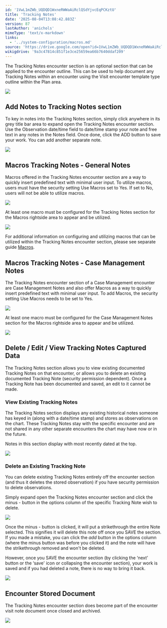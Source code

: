 ```yaml
---
id: '1VwL1mZWb_UQDQD1WxneRWWaAiRclQSdYjvcEqPCKztU'
title: 'Tracking Notes'
date: '2025-08-04T13:08:42.883Z'
version: 87
lastAuthor: 'anichols'
mimeType: 'text/x-markdown'
links:
  - '../system-configuration/macros.md'
source: 'https://drive.google.com/open?id=1VwL1mZWb_UQDQD1WxneRWWaAiRclQSdYjvcEqPCKztU'
wikigdrive: '9a3c47814c851f1e3ce25659ea66b7640ddaf209'
---
```

The Tracking Notes encounter section is an optional section that can be applied to the encounter outline.  This can be used to help document any Tracking Notes within an encounter using the Visit encounter template type outline within the Plan area.

![](../tracking-notes.assets/c87e6e8e0589a13794ac1528d97dbf9d.png)

## Add Notes to Tracking Notes section

To key in notes into the Tracking Notes section, simply click anywhere in its grey title bar area to expand open the Tracking Notes encounter section.  Use the Observation date/time field to date/time stamp your note and free text in any notes in the Notes field.  Once done, click the ADD button to save your work. You can add another separate note.

![](../tracking-notes.assets/d31c3fc099c7c7d44a0787123413f717.png)

## Macros Tracking Notes - General Notes

Macros offered in the Tracking Notes encounter section are a way to quickly insert predefined text with minimal user input. To utilize macros, users must have the security setting Use Macros set to Yes. If set to No, users will not be able to utilize macros.

![](../tracking-notes.assets/060e96c0c0458280d937b27f344752e5.png)

At least one macro must be configured for the Tracking Notes section for the Macros rightside area to appear and be utilized.

![](../tracking-notes.assets/1baf403e65cde0ad67ea0bae87be7350.png)

For additional information on configuring and utilizing macros that can be utilized within the Tracking Notes encounter section, please see separate guide [Macros](../system-configuration/macros.md#properties-of-a-macro).

## Macros Tracking Notes - Case Management Notes

The Tracking Notes encounter section of a Case Management encounter are Case Management Notes and also offer Macros as a way to quickly insert predefined text with minimal user input. To add Macros, the security setting Use Macros needs to be set to Yes.

![](../tracking-notes.assets/060e96c0c0458280d937b27f344752e5.png)

At least one macro must be configured for the Case Management Notes section for the Macros rightside area to appear and be utilized.

![](../tracking-notes.assets/343faa5d7f44c74e09273c4e4af52f5e.png)

## Delete / Edit / View Tracking Notes Captured Data

The Tracking Notes section allows you to view existing documented Tracking Notes on that encounter, or allows you to delete an existing documented Tracking Note (security permission dependent).  Once a Tracking Note has been documented and saved, an edit to it cannot be made.

### View Existing Tracking Notes

The Tracking Notes section displays any existing historical notes someone has keyed in (along with a date/time stamp) and stores as observations on the chart.  These Tracking Notes stay with the specific encounter and are not shared in any other separate encounters the chart may have now or in the future.

Notes in this section display with most recently dated at the top.

![](../tracking-notes.assets/34fc4eec75c4e0ea0a91eba3cd80e063.png)

### Delete an Existing Tracking Note

You can delete existing Tracking Notes entirely off the encounter section (and thus it deletes the stored observation) if you have security permission to delete observations.

Simply expand open the Tracking Notes encounter section and click the minus - button in the options column of the specific Tracking Note wish to delete.

![](../tracking-notes.assets/b409f95e01fbb89db6d6f8f2043bcb3f.png)

Once the minus - button is clicked, it will put a strikethrough the entire Note selected.  This signifies it will delete this note off once you SAVE the section.  If you made a mistake, you can click the *add* button in the options column (where the minus button was before you clicked it) and the note will have the strikethrough removed and won't be deleted.

However, once you SAVE the encounter section (by clicking the ‘next' button or the ‘save' icon or collapsing the encounter section), your work is saved and if you had deleted a note, there is no way to bring it back.

![](../tracking-notes.assets/286cdd7bb5a60d000ee5f9cb9990511e.png)

## Encounter Stored Document

The Tracking Notes encounter section does become part of the encounter visit note document once closed and archived.

![](../tracking-notes.assets/b80bbb6539199c7ecb100ff641eb3ae8.png)
